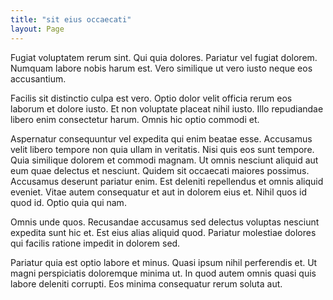 ```yaml
---
title: "sit eius occaecati"
layout: Page
---
```

Fugiat voluptatem rerum sint. Qui quia dolores. Pariatur vel fugiat dolorem. Numquam labore nobis harum est. Vero similique ut vero iusto neque eos accusantium.
 Facilis sit distinctio culpa est vero. Optio dolor velit officia rerum eos laborum et dolore iusto. Et non voluptate placeat nihil iusto. Illo repudiandae libero enim consectetur harum. Omnis hic optio commodi et.
 Aspernatur consequuntur vel expedita qui enim beatae esse. Accusamus velit libero tempore non quia ullam in veritatis. Nisi quis eos sunt tempore. Quia similique dolorem et commodi magnam. Ut omnis nesciunt aliquid aut eum quae delectus et nesciunt.
Quidem sit occaecati maiores possimus. Accusamus deserunt pariatur enim. Est deleniti repellendus et omnis aliquid eveniet. Vitae autem consequatur et aut in dolorem eius et. Nihil quos id quod id. Optio quia qui nam.
 Omnis unde quos. Recusandae accusamus sed delectus voluptas nesciunt expedita sunt hic et. Est eius alias aliquid quod. Pariatur molestiae dolores qui facilis ratione impedit in dolorem sed.
 Pariatur quia est optio labore et minus. Quasi ipsum nihil perferendis et. Ut magni perspiciatis doloremque minima ut. In quod autem omnis quasi quis labore deleniti corrupti. Eos minima consequatur rerum soluta aut.
